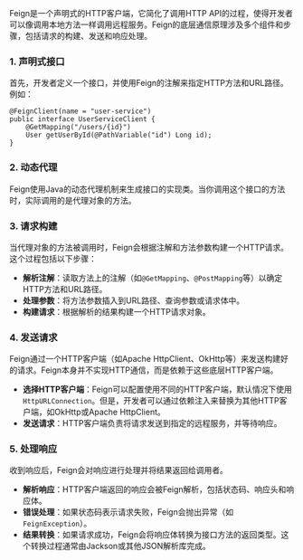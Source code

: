 Feign是一个声明式的HTTP客户端，它简化了调用HTTP API的过程，使得开发者可以像调用本地方法一样调用远程服务。Feign的底层通信原理涉及多个组件和步骤，包括请求的构建、发送和响应处理。
### 1. 声明式接口
首先，开发者定义一个接口，并使用Feign的注解来指定HTTP方法和URL路径。例如：
```
@FeignClient(name = "user-service")
public interface UserServiceClient {
    @GetMapping("/users/{id}")
    User getUserById(@PathVariable("id") Long id);
}
```
### 2. 动态代理
Feign使用Java的动态代理机制来生成接口的实现类。当你调用这个接口的方法时，实际调用的是代理对象的方法。
### 3. 请求构建
当代理对象的方法被调用时，Feign会根据注解和方法参数构建一个HTTP请求。这个过程包括以下步骤：

- **解析注解**：读取方法上的注解（如`@GetMapping`、`@PostMapping`等）以确定HTTP方法和URL路径。
- **处理参数**：将方法参数插入到URL路径、查询参数或请求体中。
- **构建请求**：根据解析的结果构建一个HTTP请求对象。
### 4. 发送请求
Feign通过一个HTTP客户端（如Apache HttpClient、OkHttp等）来发送构建好的请求。Feign本身并不实现HTTP通信，而是依赖于这些底层HTTP客户端。

- **选择HTTP客户端**：Feign可以配置使用不同的HTTP客户端，默认情况下使用`HttpURLConnection`。但是，开发者可以通过依赖注入来替换为其他HTTP客户端，如OkHttp或Apache HttpClient。
- **发送请求**：HTTP客户端负责将请求发送到指定的远程服务，并等待响应。
### 5. 处理响应
收到响应后，Feign会对响应进行处理并将结果返回给调用者。

- **解析响应**：HTTP客户端返回的响应会被Feign解析，包括状态码、响应头和响应体。
- **错误处理**：如果状态码表示请求失败，Feign会抛出异常（如`FeignException`）。
- **结果转换**：如果请求成功，Feign会将响应体转换为接口方法的返回类型。这个转换过程通常由Jackson或其他JSON解析库完成。
